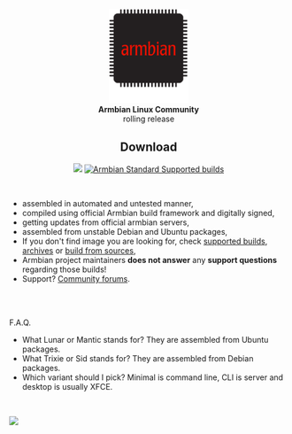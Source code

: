<p align="center">
  <a href="#">
  <img src="https://raw.githubusercontent.com/armbian/build/master/.github/armbian-logo.png" alt="Armbian logo" width="144">
  </a><br>
  <strong>Armbian Linux Community</strong><br>rolling release<br>
<h2 align=center> Download  </h2>
</p>
<p align="center">
  <a href=https://github.com/armbian/community/releases/latest>
<img src="https://img.shields.io/badge/Community%20maintained%3F-white?style=for-the-badge&color=blue"></a>
<a href="https://www.armbian.com/download/?device_support=Standard%20support"/><img alt="Armbian Standard Supported builds" src="https://img.shields.io/badge/Standard%20support%3F-white?style=for-the-badge&color=green"></a>
</p>
  <br>


-  assembled in automated and untested manner, 
-  compiled using official Armbian build framework and digitally signed,
-  getting updates from official armbian servers,
-  assembled from unstable Debian and Ubuntu packages,
-  If you don't find image you are looking for, check <a href=https://www.armbian.com/download/ target=_blanks>supported builds</a>, <a href=https://archive.armbian.com target=_blank>archives</a> or <a href=https://github.com/armbian/build>build from sources</a>,
-  Armbian project maintainers <b>does not answer</b> any <b>support questions</b> regarding those builds!
-  Support? <a href=https://forum.armbian.com/forum/97-unmaintained-csceoltvb-other> Community forums</a>.
  <br>
&nbsp;
<p>
F.A.Q.
<ul>
  <li>What Lunar or Mantic stands for? They are assembled from Ubuntu packages.</li>
  <li>What Trixie or Sid stands for? They are assembled from Debian packages.</li>
  <li>Which variant should I pick? Minimal is command line, CLI is server and desktop is usually XFCE.</li>
</ul>
</p>
&nbsp;

<a href=#><img src="https://github.com/armbian/community/blob/main/.github/rolling-armbian-banner.png" width=815></a>
&nbsp;
&nbsp;
